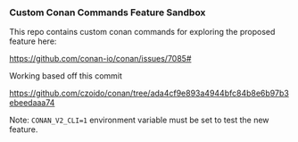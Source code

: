 ### Custom Conan Commands Feature Sandbox

This repo contains custom conan commands for exploring the proposed feature here: 

https://github.com/conan-io/conan/issues/7085#

Working based off this commit

https://github.com/czoido/conan/tree/ada4cf9e893a4944bfc84b8e6b97b3ebeedaaa74

Note:  `CONAN_V2_CLI=1` environment variable must be set to test the new feature.